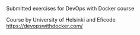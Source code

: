 Submitted exercises for DevOps with Docker course

Course by University of Helsinki and Eficode
https://devopswithdocker.com/
